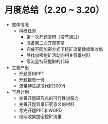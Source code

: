 # 月度总结（2.20 ~ 3.20）



* 整体情况
  * 科研任务
    * 第一次开题答辩（没有通过）
    * 准备第二次开题答辩
    * 完成不同加密方式下挖矿流量数据集收集
    * 寻找加密挖矿活动的相关背景材料
    * 写流量特征提取的代码
* 主要产出
  * 开题答辩PPT
  * 开题报告一份
  * 流量特征提取代码300行
* 下月计划
  * 完善开题研究点的可行性说服力
  * 完善开题背景研究意义的材料
  * 写完开题PPT和WORD
  * 继续收集加密挖矿流量